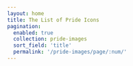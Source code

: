 ```yaml
---
layout: home
title: The List of Pride Icons
pagination:
  enabled: true
  collection: pride-images
  sort_field: 'title'
  permalink: '/pride-images/page/:num/'
---
```

